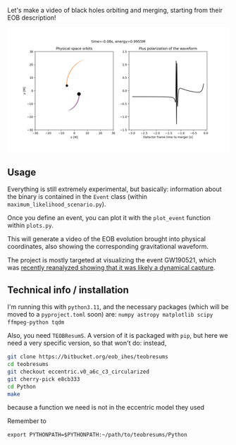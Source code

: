 Let's make a video of black holes orbiting and merging, 
starting from their EOB description!

![A frame from the video](nice_frame.png)

## Usage

Everything is still extremely experimental, but basically:
information about the binary is contained in the `Event` class 
(within `maximum_likelihood_scenario.py`).

Once you define an event, you can plot it with the `plot_event` function
within `plots.py`.

This will generate a video of the EOB evolution brought into physical coordinates,
also showing the corresponding gravitational waveform.

The project is mostly targeted at visualizing the event GW190521,
which was [recently reanalyzed showing that it was likely a dynamical capture](https://www.nature.com/articles/s41550-022-01813-w).

## Technical info / installation

I'm running this with `python3.11`, and the necessary packages
(which will be moved to a `pyproject.toml` soon) are:
`numpy astropy matplotlib scipy ffmpeg-python tqdm`

Also, you need `TEOBResumS`. A version of it is packaged with `pip`, but 
here we need a very specific version, so that won't do: instead,

```bash
git clone https://bitbucket.org/eob_ihes/teobresums
cd teobresums
git checkout eccentric.v0_a6c_c3_circularized
git cherry-pick e8cb333
cd Python
make
```

because a function we need is not in the eccentric model they used

Remember to 
```
export PYTHONPATH=$PYTHONPATH:~/path/to/teobresums/Python
```
